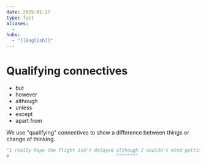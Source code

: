 ```yaml
---
date: 2025-01-27
type: fact
aliases:
  -
hubs:
  - "[[English]]"
---
```


# Qualifying connectives

- but
- however 
- although
- unless
- except
- apart from


We use "qualifying" connectives to show a difference between things or change of thinking.

```py
"I really hope the flight isn't delayed although I wouldn't mind getting food at the airport."
#                                       ^^^^^^^^
```
